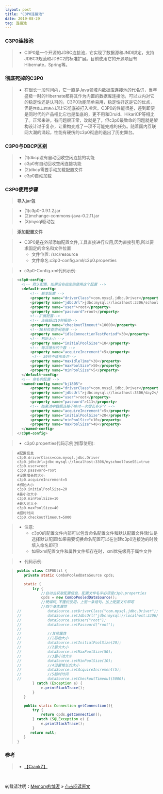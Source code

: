 ```yaml
---
layout: post
title: "C3P0连接池"
date: 2019-08-29
tag: 连接池
---
```


### C3P0连接池

> * C3P0是一个开源的JDBC连接池，它实现了数据源和JNDI绑定，支持JDBC3规范和JDBC2的标准扩展。目前使用它的开源项目有Hibernate，Spring等。

### 彻底死掉的C3P0

> * 在很长一段时间内，它一直是Java领域内数据库连接池的代名词，当年盛极一时的Hibernate都将其作为内置的数据库连接池，可以业内对它的稳定性还是认可的。C3P0功能简单易用，稳定性好这是它的优点，但是`性能上的缺点`却让它彻底被打入冷宫。C3P0的性能很差，差到即便是同时代的产品相比它也是垫底的，更不用和Druid、HikariCP等相比了。正常来讲，有问题很正常，改就是了，但c3p0最致命的问题就是架构设计过于复杂，让重构变成了一项不可能完成的任务。随着国内互联网大潮的涌起，性能有硬伤的c3p0彻底的退出了历史舞台。

### C3P0与DBCP区别

> - (1)dbcp没有自动回收空闲连接的功能
> -    c3p0有自动回收空闲连接功能
> - (2)dbcp需要手动加载配置文件
> -    c3p0自动加载

### C3P0使用步骤

> **导入jar包**

> - (1)c3p0-0.9.1.2.jar
> - (2)mchange-commons-java-0.2.11.jar
> - (3)mysql驱动包

> **添加配置文件**

> * C3P0是在外部添加配置文件,工具直接进行应用,因为直接引用,所以要求固定的命名和文件位置
>   - 文件位置: /src/resource
>   - 文件命名:c3p0-config.xml/c3p0.properties

> * c3p0-Config.xml代码示例:

> ```xml
> <c3p0-config>
>	<!-- 默认配置，如果没有指定则使用这个配置 -->
>	<default-config>
>		<!-- 基本配置 -->
>		<property name="driverClass">com.mysql.jdbc.Driver</property>
>		<property name="jdbcUrl">jdbc:mysql://localhost:3306/school</property>
>		<property name="user">root</property>
>		<property name="password">root</property>
>		<!--扩展配置-->
>		<!-- 连接超过10秒报错-->
>		<property name="checkoutTimeout">10000</property>
>		<!--30秒检查空闲连接 -->
>		<property name="idleConnectionTestPeriod">30</property>
>		<!-- 初始大小 -->
>		<property name="initialPoolSize">10</property>
>		<!-- 每次增长的个数 -->
>		<property name="acquireIncrement">5</property>
>		 <!-- 30秒不适用丢弃-->
>		<property name="maxIdleTime">30</property>
>		<property name="maxPoolSize">50</property>
>		<property name="minPoolSize">5</property>
>	</default-config> 
>	<!-- 命名的配置 -->
>	<named-config name="bj1805">
>		<property name="driverClass">com.mysql.jdbc.Driver</property>
>		<property name="jdbcUrl">jdbc:mysql://localhost:3306/day2</property>
>		<property name="user">root</property>
>		<property name="password">111</property>
>		<!-- 如果池中数据连接不够时一次增长多少个 -->
>		<property name="acquireIncrement">5</property>
>		<property name="initialPoolSize">20</property>
>		<property name="minPoolSize">10</property>
>       <property name="maxPoolSize">40</property>
>	</named-config>
> </c3p0-config> 
> ```

> * c3p0.properties代码示例(推荐使用):

> ```
> #配置信息
> c3p0.driverClass=com.mysql.jdbc.Driver
> c3p0.jdbcUrl=jdbc:mysql://localhost:3306/myschool?useSSL=true
> c3p0.user=root
> c3p0.password=root
> #设置增长的大小
> c3p0.acquireIncrement=5
> #初始大小
> c3p0.initialPoolSize=20
> #最小池大小
> c3p0.minPoolSize=10
> #最大池大小
> c3p0.maxPoolSize=40
> #超时时间
> c3p0.checkoutTimeout=5000
>```

> * 注意: 
>   - c3p0的配置文件内部可以包含命名配置文件和默认配置文件!默认是选择默认配置!如果需要切换命名配置可以在创建c3p0连接池的时候填入命名即可!
>   - 如果xml配置文件和属性文件都存在时，xml优先级高于属性文件

> * 代码示例:

> ```java
>public class C3P0Util {
>    private static ComboPooledDataSource cpds;
>
>    static {
>        try {
>            //自动去获取配置信息，配置文件名字必须是c3p0.properties
>            cpds = new ComboPooledDataSource();
>            //硬编码,不建议使用，上面一条语句，加上配置文件即可
>            //四个基本属性
>//            dataSource.setDriverClass("com.mysql.jdbc.Driver");
>//            dataSource.setJdbcUrl("jdbc:mysql://localhost:3306/myschool?useSSL=true&characterEncoding=utf8");
>//            dataSource.setUser("root");
>//            dataSource.setPassword("root");
>//
>//            //其他属性
>//            //1初始大小
>//            dataSource.setInitialPoolSize(20);
>//            //2最大大小
>//            dataSource.setMaxPoolSize(50);
>//            //3最小池大小
>//            dataSource.setMinPoolSize(10);
>//            //4设置增长的大小
>//            dataSource.setAcquireIncrement(5);
>//            //5超时时间
>//            dataSource.setCheckoutTimeout(5000);
>        } catch (Exception e) {
>            e.printStackTrace();
>        }
>    }
>
>    public static Connection getConnection(){
>        try {
>            return cpds.getConnection();
>        } catch (SQLException e) {
>            e.printStackTrace();
>        }
>       return null;
>    }
>}
> ```

### 参考

> * [【CrankZ】](https://blog.csdn.net/crankz/article/details/82874158)


<br>
    
转载请注明：[Memory的博客](https://www.shendonghai.com) » [点击阅读原文](https://www.shendonghai.com/2018/04/2018-04-05-Git%E9%85%8D%E7%BD%AE/) 